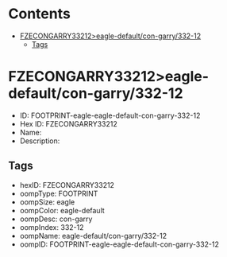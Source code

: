



Contents
========

* [FZECONGARRY33212>eagle-default/con-garry/332-12](#fzecongarry33212eagle-defaultcon-garry332-12)
	* [Tags](#tags)

# FZECONGARRY33212>eagle-default/con-garry/332-12

- ID: FOOTPRINT-eagle-eagle-default-con-garry-332-12
- Hex ID: FZECONGARRY33212
- Name: 
- Description: 

## Tags

- hexID: FZECONGARRY33212
- oompType: FOOTPRINT
- oompSize: eagle
- oompColor: eagle-default
- oompDesc: con-garry
- oompIndex: 332-12
- oompName: eagle-default/con-garry/332-12
- oompID: FOOTPRINT-eagle-eagle-default-con-garry-332-12
